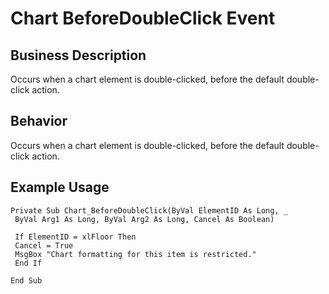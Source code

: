 # Chart BeforeDoubleClick Event

## Business Description
Occurs when a chart element is double-clicked, before the default double-click action.

## Behavior
Occurs when a chart element is double-clicked, before the default double-click action.

## Example Usage
```vba
Private Sub Chart_BeforeDoubleClick(ByVal ElementID As Long, _ 
 ByVal Arg1 As Long, ByVal Arg2 As Long, Cancel As Boolean) 
 
 If ElementID = xlFloor Then 
 Cancel = True 
 MsgBox "Chart formatting for this item is restricted." 
 End If 
 
End Sub
```